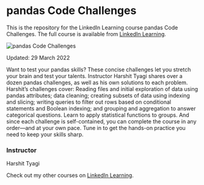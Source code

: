 # pandas Code Challenges
This is the repository for the LinkedIn Learning course pandas Code Challenges. The full course is available from [LinkedIn Learning][lil-course-url].

![pandas Code Challenges][lil-thumbnail-url]

Updated: 29 March 2022

Want to test your pandas skills? These concise challenges let you stretch your brain and test your talents. Instructor Harshit Tyagi shares over a dozen pandas challenges, as well as his own solutions to each problem. Harshit’s challenges cover: Reading files and initial exploration of data using pandas attributes; data cleaning; creating subsets of data using indexing and slicing; writing queries to filter out rows based on conditional statements and Boolean indexing; and grouping and aggregation to answer categorical questions. Learn to apply statistical functions to groups. And since each challenge is self-contained, you can complete the course in any order—and at your own pace. Tune in to get the hands-on practice you need to keep your skills sharp.


### Instructor

Harshit Tyagi 
                            


                            

Check out my other courses on [LinkedIn Learning](https://www.linkedin.com/learning/instructors/harshit-tyagi).

[lil-course-url]: https://www.linkedin.com/learning/pandas-code-challenges
[lil-thumbnail-url]: https://cdn.lynda.com/course/3017222/3017222-1648236499141-16x9.jpg
